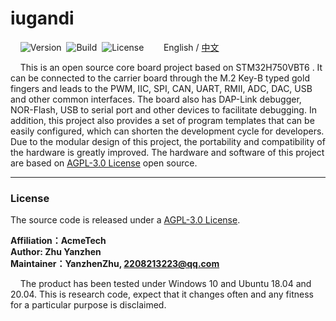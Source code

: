 # iugandi

&nbsp;&nbsp;&nbsp;&nbsp;![Version](https://img.shields.io/badge/Version-1.0.1-brightgreen.svg)&nbsp;&nbsp;![Build](https://img.shields.io/badge/Build-Passed-success.svg)&nbsp;&nbsp;![License](https://img.shields.io/badge/License-AGPL-blue.svg)&nbsp;&nbsp;&nbsp;&nbsp;&nbsp;&nbsp;&nbsp;&nbsp;English / [中文](https://github.com/ZhuYanzhen1/iugandi/blob/master/README_CN.md)

&nbsp;&nbsp;&nbsp;&nbsp;This is an open source core board project based on STM32H750VBT6 . It can be connected to the carrier board through the M.2 Key-B typed gold fingers and leads to the PWM, IIC, SPI, CAN, UART, RMII, ADC, DAC, USB and other common interfaces. The board also has DAP-Link debugger, NOR-Flash, USB to serial port and other devices to facilitate debugging. In addition, this project also provides a set of program templates that can be easily configured, which can shorten the development cycle for developers. Due to the modular design of this project, the portability and compatibility of the hardware is greatly improved. The hardware and software of this project are based on [AGPL-3.0 License](https://github.com/ZhuYanzhen1/iugandi/blob/master/LICENSE) open source.

***

### License

The source code is released under a [AGPL-3.0 License](https://github.com/ZhuYanzhen1/iugandi/blob/master/LICENSE).

**Affiliation：AcmeTech<br>
Author: Zhu Yanzhen<br>
Maintainer：YanzhenZhu, 2208213223@qq.com**

&nbsp;&nbsp;&nbsp;&nbsp;The product has been tested under Windows 10 and Ubuntu 18.04 and 20.04. This is research code, expect that it changes often and any fitness for a particular purpose is disclaimed.